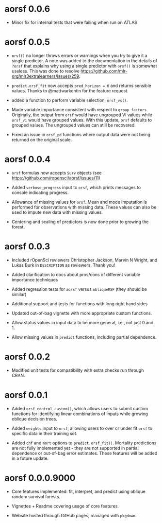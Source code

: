 # aorsf 0.0.6

* Minor fix for internal tests that were failing when run on ATLAS

# aorsf 0.0.5

* `orsf()` no longer throws errors or warnings when you try to give it a single predictor. A note was added to the documentation in the details of `?orsf` that explains why using a single predictor with `orsf()` is somewhat useless. This was done to resolve https://github.com/mlr-org/mlr3extralearners/issues/259.

* `predict.orsf_fit` now accepts `pred_horizon = 0` and returns sensible values. Thanks to @mattwarkentin for the feature request.

* added a function to perform variable selection, `orsf_vs()`.

* Made variable importance consistent with respect to `group_factors`. Originally, the output from `orsf` would have ungrouped VI values while `orsf_vi` would have grouped values. With this update, `orsf` defaults to grouped values. The ungrouped values can still be recovered.

* Fixed an issue in `orsf_pd` functions where output data were not being returned on the original scale.


# aorsf 0.0.4

* `orsf` formulas now accepts `Surv` objects (see https://github.com/ropensci/aorsf/issues/11)

* Added `verbose_progress` input to `orsf`, which prints messages to console indicating progress. 

* Allowance of missing values for `orsf`. Mean and mode imputation is performed for observations with missing data. These values can also be used to impute new data with missing values.

* Centering and scaling of predictors is now done prior to growing the forest. 

# aorsf 0.0.3

* Included rOpenSci reviewers Christopher Jackson, Marvin N Wright, and Lukas Burk in `DESCRIPTION` as reviewers. Thank you!

* Added clarification to docs about pros/cons of different variable importance techniques

* Added regression tests for `aorsf` versus `obliqueRSF` (they should be similar)

* Additional support and tests for functions with long right hand sides

* Updated out-of-bag vignette with more appropriate custom functions.

* Allow status values in input data to be more general, i.e., not just 0 and 1.

* Allow missing values in `predict` functions, including partial dependence.

# aorsf 0.0.2

* Modified unit tests for compatibility with extra checks run through CRAN.

# aorsf 0.0.1

* Added `orsf_control_custom()`, which allows users to submit custom functions for identifying linear combinations of inputs while growing oblique decision trees.

* Added `weights` input to `orsf`, allowing users to over or under fit `orsf` to specific data in their training set.

* Added `chf` and `mort` options to `predict.orsf_fit()`. Mortality predictions are not fully implemented yet - they are not supported in partial dependence or out-of-bag error estimates. These features will be added in a future update.

# aorsf 0.0.0.9000

* Core features implemented: fit, interpret, and predict using oblique random survival forests.

* Vignettes + Readme covering usage of core features.

* Website hosted through GitHub pages, managed with `pkgdown`.

